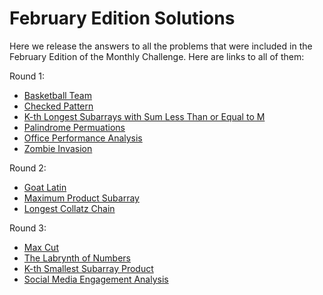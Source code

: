 # February Edition Solutions

Here we release the answers to all the problems that were included in the February Edition of the Monthly Challenge. Here are links to all of them:

Round 1:

- [Basketball Team](/Round1/Basketball%20Team.md)
- [Checked Pattern](/Round1/Checked%20Pattern.md)
- [K-th Longest Subarrays with Sum Less Than or Equal to M](/Round1/K-th%20Longest%20Subarrays%20with%20Sum%20Less%20Than%20or%20Equal%20to%20M.md)
- [Palindrome Permuations](/Round1/Palindrome%20Permutations.md)
- [Office Performance Analysis](/Round1/Office%20Performance%20Analysis.md)
- [Zombie Invasion](/Round1/Zombie%20Invasion.md)

Round 2:

- [Goat Latin](/Round2/Goat%20Latin.md)
- [Maximum Product Subarray](/Round2/Maximum%20Product%20Subarray.md)
- [Longest Collatz Chain](/Round2/Longest%20Collatz%20Chain.md)

Round 3:

- [Max Cut](/Round3/Max%20Cut.md)
- [The Labrynth of Numbers](/Round3/The%20Labrynth%20of%20Numbers.md)
- [K-th Smallest Subarray Product](/Round3/K-th%20Smallest%20Subarray%20Product.md)
- [Social Media Engagement Analysis](/Round3/Social%20Media%20Engagement%20Analysis.md)